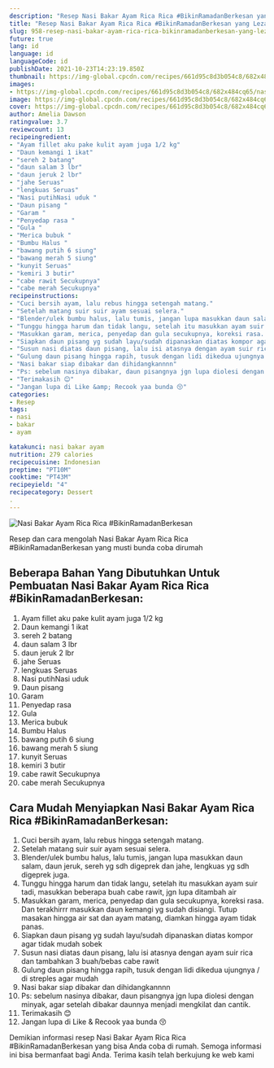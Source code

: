 ```yaml
---
description: "Resep Nasi Bakar Ayam Rica Rica #BikinRamadanBerkesan yang Lezat"
title: "Resep Nasi Bakar Ayam Rica Rica #BikinRamadanBerkesan yang Lezat"
slug: 958-resep-nasi-bakar-ayam-rica-rica-bikinramadanberkesan-yang-lezat
future: true
lang: id
language: id
languageCode: id
publishDate: 2021-10-23T14:23:19.850Z 
thumbnail: https://img-global.cpcdn.com/recipes/661d95c8d3b054c8/682x484cq65/nasi-bakar-ayam-rica-rica-bikinramadanberkesan-foto-resep-utama.png
images:
- https://img-global.cpcdn.com/recipes/661d95c8d3b054c8/682x484cq65/nasi-bakar-ayam-rica-rica-bikinramadanberkesan-foto-resep-utama.png
image: https://img-global.cpcdn.com/recipes/661d95c8d3b054c8/682x484cq65/nasi-bakar-ayam-rica-rica-bikinramadanberkesan-foto-resep-utama.png
cover: https://img-global.cpcdn.com/recipes/661d95c8d3b054c8/682x484cq65/nasi-bakar-ayam-rica-rica-bikinramadanberkesan-foto-resep-utama.png
author: Amelia Dawson
ratingvalue: 3.7
reviewcount: 13
recipeingredient:
- "Ayam fillet aku pake kulit ayam juga 1/2 kg"
- "Daun kemangi 1 ikat"
- "sereh 2 batang"
- "daun salam 3 lbr"
- "daun jeruk 2 lbr"
- "jahe Seruas"
- "lengkuas Seruas"
- "Nasi putihNasi uduk "
- "Daun pisang "
- "Garam "
- "Penyedap rasa "
- "Gula "
- "Merica bubuk "
- "Bumbu Halus "
- "bawang putih 6 siung"
- "bawang merah 5 siung"
- "kunyit Seruas"
- "kemiri 3 butir"
- "cabe rawit Secukupnya"
- "cabe merah Secukupnya"
recipeinstructions:
- "Cuci bersih ayam, lalu rebus hingga setengah matang."
- "Setelah matang suir suir ayam sesuai selera."
- "Blender/ulek bumbu halus, lalu tumis, jangan lupa masukkan daun salam, daun jeruk, sereh yg sdh digeprek dan jahe, lengkuas yg sdh digeprek juga."
- "Tunggu hingga harum dan tidak langu, setelah itu masukkan ayam suir tadi, masukkan beberapa buah cabe rawit, jgn lupa ditambah air"
- "Masukkan garam, merica, penyedap dan gula secukupnya, koreksi rasa. Dan terakhirrr masukkan daun kemangi yg sudah disiangi. Tutup masakan hingga air sat dan ayam matang, diamkan hingga ayam tidak panas."
- "Siapkan daun pisang yg sudah layu/sudah dipanaskan diatas kompor agar tidak mudah sobek"
- "Susun nasi diatas daun pisang, lalu isi atasnya dengan ayam suir rica dan tambahkan 3 buah/bebas cabe rawit"
- "Gulung daun pisang hingga rapih, tusuk dengan lidi dikedua ujungnya / di streples agar mudah"
- "Nasi bakar siap dibakar dan dihidangkannnn"
- "Ps: sebelum nasinya dibakar, daun pisangnya jgn lupa diolesi dengan minyak, agar setelah dibakar daunnya menjadi mengkilat dan cantik."
- "Terimakasih 😊"
- "Jangan lupa di Like &amp; Recook yaa bunda 😚"
categories:
- Resep
tags:
- nasi
- bakar
- ayam

katakunci: nasi bakar ayam 
nutrition: 279 calories
recipecuisine: Indonesian
preptime: "PT10M"
cooktime: "PT43M"
recipeyield: "4"
recipecategory: Dessert
. 
---
```



![Nasi Bakar Ayam Rica Rica #BikinRamadanBerkesan](https://img-global.cpcdn.com/recipes/661d95c8d3b054c8/682x484cq65/nasi-bakar-ayam-rica-rica-bikinramadanberkesan-foto-resep-utama.png)

Resep dan cara mengolah  Nasi Bakar Ayam Rica Rica #BikinRamadanBerkesan yang musti bunda coba dirumah

<!--inarticleads1-->

## Beberapa Bahan Yang Dibutuhkan Untuk Pembuatan Nasi Bakar Ayam Rica Rica #BikinRamadanBerkesan:

1. Ayam fillet aku pake kulit ayam juga 1/2 kg
1. Daun kemangi 1 ikat
1. sereh 2 batang
1. daun salam 3 lbr
1. daun jeruk 2 lbr
1. jahe Seruas
1. lengkuas Seruas
1. Nasi putihNasi uduk 
1. Daun pisang 
1. Garam 
1. Penyedap rasa 
1. Gula 
1. Merica bubuk 
1. Bumbu Halus 
1. bawang putih 6 siung
1. bawang merah 5 siung
1. kunyit Seruas
1. kemiri 3 butir
1. cabe rawit Secukupnya
1. cabe merah Secukupnya



<!--inarticleads2-->

## Cara Mudah Menyiapkan Nasi Bakar Ayam Rica Rica #BikinRamadanBerkesan:

1. Cuci bersih ayam, lalu rebus hingga setengah matang.
1. Setelah matang suir suir ayam sesuai selera.
1. Blender/ulek bumbu halus, lalu tumis, jangan lupa masukkan daun salam, daun jeruk, sereh yg sdh digeprek dan jahe, lengkuas yg sdh digeprek juga.
1. Tunggu hingga harum dan tidak langu, setelah itu masukkan ayam suir tadi, masukkan beberapa buah cabe rawit, jgn lupa ditambah air
1. Masukkan garam, merica, penyedap dan gula secukupnya, koreksi rasa. Dan terakhirrr masukkan daun kemangi yg sudah disiangi. Tutup masakan hingga air sat dan ayam matang, diamkan hingga ayam tidak panas.
1. Siapkan daun pisang yg sudah layu/sudah dipanaskan diatas kompor agar tidak mudah sobek
1. Susun nasi diatas daun pisang, lalu isi atasnya dengan ayam suir rica dan tambahkan 3 buah/bebas cabe rawit
1. Gulung daun pisang hingga rapih, tusuk dengan lidi dikedua ujungnya / di streples agar mudah
1. Nasi bakar siap dibakar dan dihidangkannnn
1. Ps: sebelum nasinya dibakar, daun pisangnya jgn lupa diolesi dengan minyak, agar setelah dibakar daunnya menjadi mengkilat dan cantik.
1. Terimakasih 😊
1. Jangan lupa di Like &amp; Recook yaa bunda 😚




Demikian informasi  resep Nasi Bakar Ayam Rica Rica #BikinRamadanBerkesan   yang bisa Anda coba di rumah. Semoga informasi ini bisa bermanfaat bagi Anda. Terima kasih telah berkujung ke web kami
